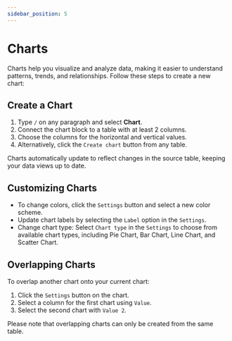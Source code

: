 ```yaml
---
sidebar_position: 5
---
```


# Charts

Charts help you visualize and analyze data, making it easier to understand patterns, trends, and relationships. Follow these steps to create a new chart:

## Create a Chart

1. Type `/` on any paragraph and select **Chart**.
2. Connect the chart block to a table with at least 2 columns.
3. Choose the columns for the horizontal and vertical values.
4. Alternatively, click the `Create chart` button from any table.

Charts automatically update to reflect changes in the source table, keeping your data views up to date.

## Customizing Charts

- To change colors, click the `Settings` button and select a new color scheme.
- Update chart labels by selecting the `Label` option in the `Settings`.
- Change chart type: Select `Chart type` in the `Settings` to choose from available chart types, including Pie Chart, Bar Chart, Line Chart, and Scatter Chart.

## Overlapping Charts

To overlap another chart onto your current chart:

1. Click the `Settings` button on the chart.
2. Select a column for the first chart using `Value`.
3. Select the second chart with `Value 2`.

Please note that overlapping charts can only be created from the same table.

